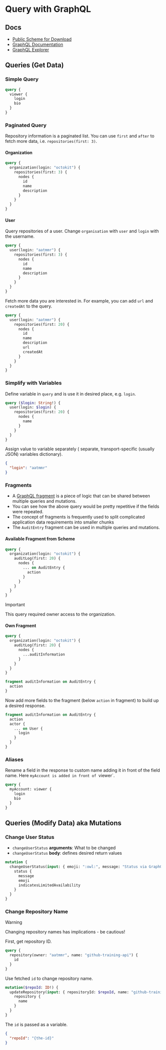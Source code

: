 # Query with GraphQL

## Docs

- [Public Scheme for Download](https://docs.github.com/en/graphql/overview/public-schema)
- [GraphQL Documentation](https://docs.github.com/en/graphql)
- [GraphQL Explorer](https://docs.github.com/en/graphql/overview/explorer)

## Queries (Get Data)

### Simple Query

```graphql
query {
  viewer {
    login
    bio
  }
}
```

### Paginated Query

Repository information is a paginated list. You can use `first` and `after` to fetch more data, i.e. `repositories(first: 3)`.

#### Organization

```graphql
query {
  organization(login: "octokit") {
    repositories(first: 3) {
      nodes {
        id
        name
        description
      }
    }
  }
}
```

#### User

Query repositories of a user. Change `organisation` with `user` and `login` with the username.

```graphql
query {
  user(login: "aatmmr") {
    repositories(first: 3) {
      nodes {
        id
        name
        description
      }
    }
  }
}
```

Fetch more data you are interested in. For example, you can add `url` and `createdAt` to the query.

```graphql
query {
  user(login: "aatmmr") {
    repositories(first: 20) {
      nodes {
        id
        name
        description
        url
        createdAt
      }
    }
  }
}
```

### Simplify with Variables

Define variable in `query` and is use it in desired place, e.g. `login`.

```graphql
query ($login: String!) {
  user(login: $login) {
    repositories(first: 20) {
      nodes {
        name
      }
    }
  }
}
```

Assign value to variable separately ( separate, transport-specific (usually JSON) variables dictionary).

```json
{
  "login": "aatmmr"
}
```

### Fragments

- A [GraphQL fragment](https://graphql.org/learn/queries/#fragments) is a piece of logic that can be shared between multiple queries and mutations.
- You can see how the above query would be pretty repetitive if the fields were repeated.
- The concept of fragments is frequently used to split complicated application data requirements into smaller chunks
- The `AuditEntry` fragment can be used in multiple queries and mutations.

#### Available Fragment from Scheme

```graphql
query {
  organization(login: "octokit") {
    auditLog(first: 20) {
      nodes {
        ... on AuditEntry {
          action
        }
      }
    }
  }
}
```

> [!IMPORTANT]
> This query required owner access to the organization.

#### Own Fragment

```graphql
query {
  organization(login: "octokit") {
    auditLog(first: 20) {
      nodes {
        ...auditInformation
      }
    }
  }
}

fragment auditInformation on AuditEntry {
  action
}
```

Now add more fields to the fragment (below `action` in fragment) to build up a desired response.

```graphql
fragment auditInformation on AuditEntry {
  action
  actor {
    ... on User {
      login
    }
  }
}
```

### Aliases

Rename a field in the response to custom name adding it in front of the field name. Here `myAccount is added in front of `viewer`.

```graphql
query {
  myAccount: viewer {
    login
    bio
  }
}
```

## Queries (Modify Data) aka Mutations

### Change User Status

- `changeUserStatus` **arguments**: What to be changed
- `changeUserStatus` **body**: defines desired return values

```graphql
mutation {
  changeUserStatus(input: { emoji: ":owl:", message: "Status via GraphQL API" }) {
    status {
      message
      emoji
      indicatesLimitedAvailability
    }
  }
}
```

### Change Repository Name

> [!WARNING]
> Changing repository names has implications - be cautious!

First, get repository ID.

```graphql
query {
  repository(owner: "aatmmr", name: "github-training-api") {
    id
  }
}
```

Use fetched `id` to change repository name.

```graphql
mutation($repoId: ID!) {
  updateRepository(input: { repositoryId: $repoId, name: "github-training-api-new-name" }) {
    repository {
      name
    }
  }
}
```

The `id` is passed as a variable.

```json
{
  "repoId": "{the-id}"
}
```
